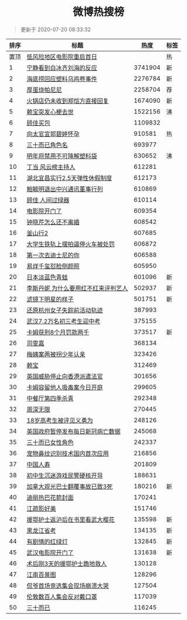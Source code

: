 <h1 align="center">微博热搜榜</h1>

> 更新于 2020-07-20 08:33:32

| 排序 | 标题                                                                                                                                                                                                                                      | 热度    | 标签 |
| ---- | ----------------------------------------------------------------------------------------------------------------------------------------------------------------------------------------------------------------------------------------- | ------- | ---- |
| 置顶 | [低风险地区电影院重启首日](https://s.weibo.com/weibo?q=%23%E4%BD%8E%E9%A3%8E%E9%99%A9%E5%9C%B0%E5%8C%BA%E7%94%B5%E5%BD%B1%E9%99%A2%E9%87%8D%E5%90%AF%E9%A6%96%E6%97%A5%23&Refer=new_time)                                                 |         | 热   |
| 1    | [宁静看到白冰齐刘海的反应](https://s.weibo.com/weibo?q=%23%E5%AE%81%E9%9D%99%E7%9C%8B%E5%88%B0%E7%99%BD%E5%86%B0%E9%BD%90%E5%88%98%E6%B5%B7%E7%9A%84%E5%8F%8D%E5%BA%94%23&Refer=top)                                                      | 3741904 | 新   |
| 2    | [海底捞回应塑料乌鸡卷事件](https://s.weibo.com/weibo?q=%23%E6%B5%B7%E5%BA%95%E6%8D%9E%E5%9B%9E%E5%BA%94%E5%A1%91%E6%96%99%E4%B9%8C%E9%B8%A1%E5%8D%B7%E4%BA%8B%E4%BB%B6%23&Refer=top)                                                      | 2276784 | 新   |
| 3    | [厚蛋烧帕尼尼](https://s.weibo.comjavascript:void(0);)                                                                                                                                                                                    | 2258704 | 荐   |
| 4    | [火锅店仍未收到郑恺方直接回复](https://s.weibo.com/weibo?q=%23%E7%81%AB%E9%94%85%E5%BA%97%E4%BB%8D%E6%9C%AA%E6%94%B6%E5%88%B0%E9%83%91%E6%81%BA%E6%96%B9%E7%9B%B4%E6%8E%A5%E5%9B%9E%E5%A4%8D%23&Refer=top)                                | 1674090 | 新   |
| 5    | [赖宝突发心梗去世](https://s.weibo.com/weibo?q=%23%E8%B5%96%E5%AE%9D%E7%AA%81%E5%8F%91%E5%BF%83%E6%A2%97%E5%8E%BB%E4%B8%96%23&Refer=top)                                                                                                  | 1522156 | 沸   |
| 6    | [顾佳买包](https://s.weibo.com/weibo?q=%23%E9%A1%BE%E4%BD%B3%E4%B9%B0%E5%8C%85%23&Refer=top)                                                                                                                                              | 1109832 |      |
| 7    | [向太官宣郭碧婷怀孕](https://s.weibo.com/weibo?q=%23%E5%90%91%E5%A4%AA%E5%AE%98%E5%AE%A3%E9%83%AD%E7%A2%A7%E5%A9%B7%E6%80%80%E5%AD%95%23&Refer=top)                                                                                       | 910581  | 热   |
| 8    | [三十而已角色名](https://s.weibo.com/weibo?q=%23%E4%B8%89%E5%8D%81%E8%80%8C%E5%B7%B2%E8%A7%92%E8%89%B2%E5%90%8D%23&Refer=top)                                                                                                             | 693977  |      |
| 9    | [明年将禁用不可降解塑料袋](https://s.weibo.com/weibo?q=%23%E6%98%8E%E5%B9%B4%E5%B0%86%E7%A6%81%E7%94%A8%E4%B8%8D%E5%8F%AF%E9%99%8D%E8%A7%A3%E5%A1%91%E6%96%99%E8%A2%8B%23&Refer=top)                                                      | 630652  | 沸   |
| 10   | [丁当 风云榜主持人](https://s.weibo.com/weibo?q=%E4%B8%81%E5%BD%93%20%E9%A3%8E%E4%BA%91%E6%A6%9C%E4%B8%BB%E6%8C%81%E4%BA%BA&Refer=top)                                                                                                    | 612281  |      |
| 11   | [湖北宜昌实行2.5天弹性休假制度](https://s.weibo.com/weibo?q=%23%E6%B9%96%E5%8C%97%E5%AE%9C%E6%98%8C%E5%AE%9E%E8%A1%8C2.5%E5%A4%A9%E5%BC%B9%E6%80%A7%E4%BC%91%E5%81%87%E5%88%B6%E5%BA%A6%23&Refer=top)                                     | 612173  |      |
| 12   | [鲍毓明退出中兴通讯董事行列](https://s.weibo.com/weibo?q=%23%E9%B2%8D%E6%AF%93%E6%98%8E%E9%80%80%E5%87%BA%E4%B8%AD%E5%85%B4%E9%80%9A%E8%AE%AF%E8%91%A3%E4%BA%8B%E8%A1%8C%E5%88%97%23&Refer=top)                                           | 610869  |      |
| 13   | [顾佳 人间过绿器](https://s.weibo.com/weibo?q=%E9%A1%BE%E4%BD%B3%20%E4%BA%BA%E9%97%B4%E8%BF%87%E7%BB%BF%E5%99%A8&Refer=top)                                                                                                               | 610114  |      |
| 14   | [电影院开门了](https://s.weibo.com/weibo?q=%23%E7%94%B5%E5%BD%B1%E9%99%A2%E5%BC%80%E9%97%A8%E4%BA%86%23&Refer=top)                                                                                                                        | 609354  |      |
| 15   | [钟晓芹怎么还不离婚](https://s.weibo.com/weibo?q=%23%E9%92%9F%E6%99%93%E8%8A%B9%E6%80%8E%E4%B9%88%E8%BF%98%E4%B8%8D%E7%A6%BB%E5%A9%9A%23&Refer=top)                                                                                       | 608542  |      |
| 16   | [釜山行2](https://s.weibo.com/weibo?q=%E9%87%9C%E5%B1%B1%E8%A1%8C2&Refer=top)                                                                                                                                                             | 607685  |      |
| 17   | [大学生铁轨上摆拍逼停火车被处罚](https://s.weibo.com/weibo?q=%23%E5%A4%A7%E5%AD%A6%E7%94%9F%E9%93%81%E8%BD%A8%E4%B8%8A%E6%91%86%E6%8B%8D%E9%80%BC%E5%81%9C%E7%81%AB%E8%BD%A6%E8%A2%AB%E5%A4%84%E7%BD%9A%23&Refer=top)                     | 606872  |      |
| 18   | [第一次去迪士尼的你](https://s.weibo.com/weibo?q=%23%E7%AC%AC%E4%B8%80%E6%AC%A1%E5%8E%BB%E8%BF%AA%E5%A3%AB%E5%B0%BC%E7%9A%84%E4%BD%A0%23&Refer=top)                                                                                       | 606588  |      |
| 19   | [易烊千玺怼脸侧颜照](https://s.weibo.com/weibo?q=%23%E6%98%93%E7%83%8A%E5%8D%83%E7%8E%BA%E6%80%BC%E8%84%B8%E4%BE%A7%E9%A2%9C%E7%85%A7%23&Refer=top)                                                                                       | 605950  |      |
| 20   | [日本淡蓝色青蛙](https://s.weibo.com/weibo?q=%23%E6%97%A5%E6%9C%AC%E6%B7%A1%E8%93%9D%E8%89%B2%E9%9D%92%E8%9B%99%23&Refer=top)                                                                                                             | 601096  | 新   |
| 21   | [李斯丹妮 为什么要用红不红来评判艺人](https://s.weibo.com/weibo?q=%E6%9D%8E%E6%96%AF%E4%B8%B9%E5%A6%AE%20%E4%B8%BA%E4%BB%80%E4%B9%88%E8%A6%81%E7%94%A8%E7%BA%A2%E4%B8%8D%E7%BA%A2%E6%9D%A5%E8%AF%84%E5%88%A4%E8%89%BA%E4%BA%BA&Refer=top) | 502937  | 新   |
| 22   | [滤镜下明星的样子](https://s.weibo.com/weibo?q=%23%E6%BB%A4%E9%95%9C%E4%B8%8B%E6%98%8E%E6%98%9F%E7%9A%84%E6%A0%B7%E5%AD%90%23&Refer=top)                                                                                                  | 501751  | 新   |
| 23   | [还原杭州女子失踪前活动轨迹](https://s.weibo.com/weibo?q=%23%E8%BF%98%E5%8E%9F%E6%9D%AD%E5%B7%9E%E5%A5%B3%E5%AD%90%E5%A4%B1%E8%B8%AA%E5%89%8D%E6%B4%BB%E5%8A%A8%E8%BD%A8%E8%BF%B9%23&Refer=top)                                           | 387993  |      |
| 24   | [武汉7.2万名初三考生迎中考](https://s.weibo.com/weibo?q=%E6%AD%A6%E6%B1%897.2%E4%B8%87%E5%90%8D%E5%88%9D%E4%B8%89%E8%80%83%E7%94%9F%E8%BF%8E%E4%B8%AD%E8%80%83&Refer=top)                                                                 | 375155  |      |
| 25   | [卡姆获刑8个月罚款两千](https://s.weibo.com/weibo?q=%E5%8D%A1%E5%A7%86%E8%8E%B7%E5%88%918%E4%B8%AA%E6%9C%88%E7%BD%9A%E6%AC%BE%E4%B8%A4%E5%8D%83&Refer=top)                                                                                | 373517  | 新   |
| 26   | [司雯嘉](https://s.weibo.com/weibo?q=%E5%8F%B8%E9%9B%AF%E5%98%89&Refer=top)                                                                                                                                                               | 368134  |      |
| 27   | [梅姨案两被拐少年认亲](https://s.weibo.com/weibo?q=%E6%A2%85%E5%A7%A8%E6%A1%88%E4%B8%A4%E8%A2%AB%E6%8B%90%E5%B0%91%E5%B9%B4%E8%AE%A4%E4%BA%B2&Refer=top)                                                                                  | 323426  |      |
| 28   | [赖宝](https://s.weibo.com/weibo?q=%E8%B5%96%E5%AE%9D&Refer=top)                                                                                                                                                                          | 312469  |      |
| 29   | [英国威胁停止向香港派遣法官](https://s.weibo.com/weibo?q=%E8%8B%B1%E5%9B%BD%E5%A8%81%E8%83%81%E5%81%9C%E6%AD%A2%E5%90%91%E9%A6%99%E6%B8%AF%E6%B4%BE%E9%81%A3%E6%B3%95%E5%AE%98&Refer=top)                                                 | 301656  |      |
| 30   | [卡姆容留他人吸毒案今日开庭](https://s.weibo.com/weibo?q=%23%E5%8D%A1%E5%A7%86%E5%AE%B9%E7%95%99%E4%BB%96%E4%BA%BA%E5%90%B8%E6%AF%92%E6%A1%88%E4%BB%8A%E6%97%A5%E5%BC%80%E5%BA%AD%23&Refer=top)                                           | 299605  |      |
| 31   | [中餐厅第四季杀青](https://s.weibo.com/weibo?q=%23%E4%B8%AD%E9%A4%90%E5%8E%85%E7%AC%AC%E5%9B%9B%E5%AD%A3%E6%9D%80%E9%9D%92%23&Refer=top)                                                                                                  | 292348  |      |
| 32   | [周深无限](https://s.weibo.com/weibo?q=%23%E5%91%A8%E6%B7%B1%E6%97%A0%E9%99%90%23&Refer=top)                                                                                                                                              | 270445  |      |
| 33   | [18岁高考生被评见义勇为](https://s.weibo.com/weibo?q=18%E5%B2%81%E9%AB%98%E8%80%83%E7%94%9F%E8%A2%AB%E8%AF%84%E8%A7%81%E4%B9%89%E5%8B%87%E4%B8%BA&Refer=top)                                                                              | 248126  |      |
| 34   | [英国政府暂停发布每日新冠病亡数据](https://s.weibo.com/weibo?q=%23%E8%8B%B1%E5%9B%BD%E6%94%BF%E5%BA%9C%E6%9A%82%E5%81%9C%E5%8F%91%E5%B8%83%E6%AF%8F%E6%97%A5%E6%96%B0%E5%86%A0%E7%97%85%E4%BA%A1%E6%95%B0%E6%8D%AE%23&Refer=top)          | 245068  |      |
| 35   | [三十而已女性角色](https://s.weibo.com/weibo?q=%23%E4%B8%89%E5%8D%81%E8%80%8C%E5%B7%B2%E5%A5%B3%E6%80%A7%E8%A7%92%E8%89%B2%23&Refer=top)                                                                                                  | 242337  |      |
| 36   | [宠物鼻纹识别技术国内首次应用](https://s.weibo.com/weibo?q=%23%E5%AE%A0%E7%89%A9%E9%BC%BB%E7%BA%B9%E8%AF%86%E5%88%AB%E6%8A%80%E6%9C%AF%E5%9B%BD%E5%86%85%E9%A6%96%E6%AC%A1%E5%BA%94%E7%94%A8%23&Refer=top)                                | 216856  |      |
| 37   | [中国人寿](https://s.weibo.com/weibo?q=%E4%B8%AD%E5%9B%BD%E4%BA%BA%E5%AF%BF&Refer=top)                                                                                                                                                    | 201809  |      |
| 38   | [初中生沉迷游戏民警硬核开导](https://s.weibo.com/weibo?q=%23%E5%88%9D%E4%B8%AD%E7%94%9F%E6%B2%89%E8%BF%B7%E6%B8%B8%E6%88%8F%E6%B0%91%E8%AD%A6%E7%A1%AC%E6%A0%B8%E5%BC%80%E5%AF%BC%23&Refer=top)                                           | 188631  |      |
| 39   | [加拿大观光巴士翻覆事故已致3死](https://s.weibo.com/weibo?q=%E5%8A%A0%E6%8B%BF%E5%A4%A7%E8%A7%82%E5%85%89%E5%B7%B4%E5%A3%AB%E7%BF%BB%E8%A6%86%E4%BA%8B%E6%95%85%E5%B7%B2%E8%87%B43%E6%AD%BB&Refer=top)                                    | 180216  | 新   |
| 40   | [迪丽热巴花箭封面](https://s.weibo.com/weibo?q=%23%E8%BF%AA%E4%B8%BD%E7%83%AD%E5%B7%B4%E8%8A%B1%E7%AE%AD%E5%B0%81%E9%9D%A2%23&Refer=top)                                                                                                  | 170241  |      |
| 41   | [江疏影好美](https://s.weibo.com/weibo?q=%23%E6%B1%9F%E7%96%8F%E5%BD%B1%E5%A5%BD%E7%BE%8E%23&Refer=top)                                                                                                                                   | 151746  |      |
| 42   | [援鄂护士返沪后在书里看武大樱花](https://s.weibo.com/weibo?q=%23%E6%8F%B4%E9%84%82%E6%8A%A4%E5%A3%AB%E8%BF%94%E6%B2%AA%E5%90%8E%E5%9C%A8%E4%B9%A6%E9%87%8C%E7%9C%8B%E6%AD%A6%E5%A4%A7%E6%A8%B1%E8%8A%B1%23&Refer=top)                     | 135598  | 新   |
| 43   | [黑龙江省考](https://s.weibo.com/weibo?q=%E9%BB%91%E9%BE%99%E6%B1%9F%E7%9C%81%E8%80%83&Refer=top)                                                                                                                                         | 134135  | 新   |
| 44   | [有剧情的红绿灯](https://s.weibo.com/weibo?q=%E6%9C%89%E5%89%A7%E6%83%85%E7%9A%84%E7%BA%A2%E7%BB%BF%E7%81%AF&Refer=top)                                                                                                                   | 132845  | 新   |
| 45   | [武汉电影院开门了](https://s.weibo.com/weibo?q=%E6%AD%A6%E6%B1%89%E7%94%B5%E5%BD%B1%E9%99%A2%E5%BC%80%E9%97%A8%E4%BA%86&Refer=top)                                                                                                        | 131638  | 新   |
| 46   | [术后刚3天的援鄂护士跪地救人](https://s.weibo.com/weibo?q=%E6%9C%AF%E5%90%8E%E5%88%9A3%E5%A4%A9%E7%9A%84%E6%8F%B4%E9%84%82%E6%8A%A4%E5%A3%AB%E8%B7%AA%E5%9C%B0%E6%95%91%E4%BA%BA&Refer=top)                                               | 130128  |      |
| 47   | [江南百景图](https://s.weibo.com/weibo?q=%E6%B1%9F%E5%8D%97%E7%99%BE%E6%99%AF%E5%9B%BE&Refer=top)                                                                                                                                         | 128296  |      |
| 48   | [侃爷首场竞选集会现场崩溃大哭](https://s.weibo.com/weibo?q=%23%E4%BE%83%E7%88%B7%E9%A6%96%E5%9C%BA%E7%AB%9E%E9%80%89%E9%9B%86%E4%BC%9A%E7%8E%B0%E5%9C%BA%E5%B4%A9%E6%BA%83%E5%A4%A7%E5%93%AD%23&Refer=top)                                | 127504  |      |
| 49   | [伦敦数百人集会反对戴口罩](https://s.weibo.com/weibo?q=%23%E4%BC%A6%E6%95%A6%E6%95%B0%E7%99%BE%E4%BA%BA%E9%9B%86%E4%BC%9A%E5%8F%8D%E5%AF%B9%E6%88%B4%E5%8F%A3%E7%BD%A9%23&Refer=top)                                                      | 117039  |      |
| 50   | [三十而已](https://s.weibo.com/weibo?q=%E4%B8%89%E5%8D%81%E8%80%8C%E5%B7%B2&Refer=top)                                                                                                                                                    | 116245  |      |